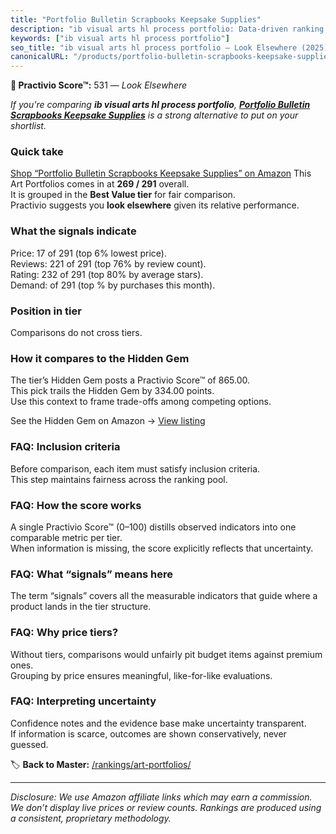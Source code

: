 ```yaml
---
title: "Portfolio Bulletin Scrapbooks Keepsake Supplies"
description: "ib visual arts hl process portfolio: Data-driven ranking using the Practivio Score™. Positioned by quality, value, demand, findability, momentum."
keywords: ["ib visual arts hl process portfolio"]
seo_title: "ib visual arts hl process portfolio — Look Elsewhere (2025)"
canonicalURL: "/products/portfolio-bulletin-scrapbooks-keepsake-supplies-B0DQPG2ZLP/"
---
```


**🚫 Practivio Score™:** 531 — _Look Elsewhere_


*If you're comparing **ib visual arts hl process portfolio**, **[Portfolio Bulletin Scrapbooks Keepsake Supplies](https://www.amazon.com/dp/B0DQPG2ZLP?tag=practivio-20)** is a strong alternative to put on your shortlist.*
### Quick take
[Shop “Portfolio Bulletin Scrapbooks Keepsake Supplies” on Amazon](https://www.amazon.com/dp/B0DQPG2ZLP?tag=practivio-20)
This Art Portfolios comes in at **269 / 291** overall.  
It is grouped in the **Best Value tier** for fair comparison.  
Practivio suggests you **look elsewhere** given its relative performance.

### What the signals indicate
Price: 17 of 291 (top 6% lowest price).  
Reviews: 221 of 291 (top 76% by review count).  
Rating: 232 of 291 (top 80% by average stars).  
Demand:  of 291 (top % by purchases this month).

### Position in tier
Comparisons do not cross tiers.

### How it compares to the Hidden Gem
The tier’s Hidden Gem posts a Practivio Score™ of 865.00.  
This pick trails the Hidden Gem by 334.00 points.  
Use this context to frame trade-offs among competing options.  

See the Hidden Gem on Amazon → [View listing](https://www.amazon.com/dp/B0CKX61ML4?tag=practivio-20)

### FAQ: Inclusion criteria
Before comparison, each item must satisfy inclusion criteria.  
This step maintains fairness across the ranking pool.

### FAQ: How the score works
A single Practivio Score™ (0–100) distills observed indicators into one comparable metric per tier.  
When information is missing, the score explicitly reflects that uncertainty.

### FAQ: What “signals” means here
The term “signals” covers all the measurable indicators that guide where a product lands in the tier structure.

### FAQ: Why price tiers?
Without tiers, comparisons would unfairly pit budget items against premium ones.  
Grouping by price ensures meaningful, like-for-like evaluations.

### FAQ: Interpreting uncertainty
Confidence notes and the evidence base make uncertainty transparent.  
If information is scarce, outcomes are shown conservatively, never guessed.


🏷️ **Back to Master:** [/rankings/art-portfolios/](/rankings/art-portfolios/)

---
_Disclosure: We use Amazon affiliate links which may earn a commission. We don’t display live prices or review counts. Rankings are produced using a consistent, proprietary methodology._
